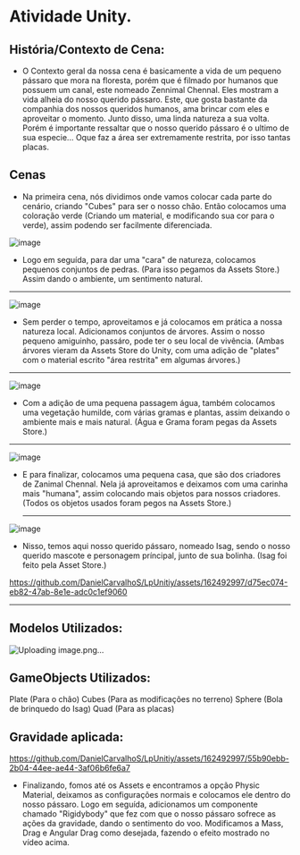 # Atividade Unity.

## História/Contexto de Cena:
- O Contexto geral da nossa cena é basicamente a vida de um pequeno pássaro que mora na floresta, porém que é filmado por humanos que possuem um canal, este nomeado Zennimal Chennal. Eles mostram a vida alheia do nosso querido pássaro. Este, que gosta bastante da companhia dos nossos queridos humanos, ama brincar com eles e aproveitar o momento. Junto disso, uma linda natureza a sua volta. Porém é importante ressaltar que o nosso querido pássaro é o ultimo de sua especie... Oque faz a área ser extremamente restrita, por isso tantas placas.

## Cenas
- Na primeira cena, nós dividimos onde vamos colocar cada parte do cenário, criando "Cubes" para ser o nosso chão. Então colocamos uma coloração verde (Criando um material, e modificando sua cor para o verde), assim podendo ser facilmente diferenciada.
  
![image](https://github.com/DanielCarvalhoS/LpUnitiy/assets/162492997/13efb44c-2a4f-44f4-860a-0ac699378bac)

- Logo em seguída, para dar uma "cara" de natureza, colocamos pequenos conjuntos de pedras. (Para isso pegamos da Assets Store.) Assim dando o ambiente, um sentimento natural.

________________________________________________________________________________________________________________________________________________________________________________________________________________________________________________________________________

![image](https://github.com/DanielCarvalhoS/LpUnitiy/assets/162492997/3be22c4b-7008-4e61-9d64-fc9e4a80b37f)

- Sem perder o tempo, aproveitamos e já colocamos em prática a nossa natureza local. Adicionamos conjuntos de árvores. Assim o nosso pequeno amiguinho, passáro, pode ter o seu local de vivência. (Ambas árvores vieram da Assets Store do Unity, com uma adição de "plates" com o material escrito "área restrita" em algumas árvores.)

________________________________________________________________________________________________________________________________________________________________________________________________________________________________________________________________________
![image](https://github.com/DanielCarvalhoS/LpUnitiy/assets/162492997/9cee747e-cb0e-41a8-b6f6-2a368820b3d3)

- Com a adição de uma pequena passagem água, também colocamos uma vegetação humilde, com várias gramas e plantas, assim deixando o ambiente mais e mais natural. (Água e Grama foram pegas da Assets Store.)

________________________________________________________________________________________________________________________________________________________________________________________________________________________________________________________________________
![image](https://github.com/DanielCarvalhoS/LpUnitiy/assets/162492997/b77f27f4-7db6-4a6f-bf42-ca01b4db0185)

- E para finalizar, colocamos uma pequena casa, que são dos criadores de Zanimal Chennal. Nela já aproveitamos e deixamos com uma carinha mais "humana", assim colocando mais objetos para nossos criadores. (Todos os objetos usados foram pegos na Assets Store.)

  ________________________________________________________________________________________________________________________________________________________________________________________________________________________________________________________________________
![image](https://github.com/DanielCarvalhoS/LpUnitiy/assets/162492997/94676f32-f7ea-4939-adfa-e47fec35fae3)

- Nisso, temos aqui nosso querido pássaro, nomeado Isag, sendo o nosso querido mascote e personagem príncipal, junto de sua bolinha. (Isag foi feito pela Asset Store.)

https://github.com/DanielCarvalhoS/LpUnitiy/assets/162492997/d75ec074-eb82-47ab-8e1e-adc0c1ef9060
________________________________________________________________________________________________________________________________________________________________________________________________________________________________________________________________________
## Modelos Utilizados:

![Uploading image.png…]()

## GameObjects Utilizados:
Plate (Para o chão) 
Cubes (Para as modificações no terreno)
Sphere (Bola de brinquedo do Isag)
Quad (Para as placas)



## Gravidade aplicada:
https://github.com/DanielCarvalhoS/LpUnitiy/assets/162492997/55b90ebb-2b04-44ee-ae44-3af06b6fe6a7

- Finalizando, fomos até os Assets e encontramos a opção Physic Material, deixamos as configurações normais e colocamos ele dentro do nosso pássaro. Logo em seguída, adicionamos um componente chamado "Rigidybody" que fez com que o nosso pássaro sofrece as ações da gravidade, dando o sentimento do voo. Modificamos a Mass, Drag e Angular Drag como desejada, fazendo o efeito mostrado no vídeo acima.
